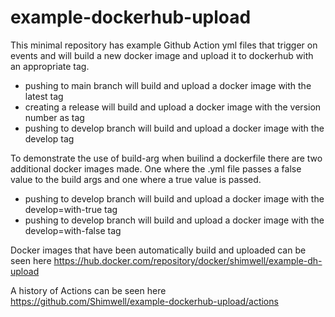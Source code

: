 # example-dockerhub-upload

This minimal repository has example Github Action yml files that trigger on
events and will build a new docker image and upload it to dockerhub with an
appropriate tag.

- pushing to main branch will build and upload a docker image with the latest tag
- creating a release will build and upload a docker image with the version number as tag
- pushing to develop branch will build and upload a docker image with the develop tag

To demonstrate the use of build-arg when builind a dockerfile there are two
additional docker images made. One where the .yml file passes a false value to
the build args and one where a true value is passed.

- pushing to develop branch will build and upload a docker image with the develop=with-true tag
- pushing to develop branch will build and upload a docker image with the develop=with-false tag


Docker images that have been automatically build and uploaded can be seen here https://hub.docker.com/repository/docker/shimwell/example-dh-upload

A history of Actions can be seen here https://github.com/Shimwell/example-dockerhub-upload/actions
